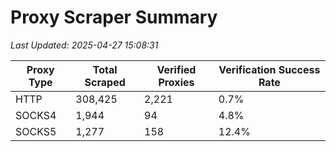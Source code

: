 # Proxy Scraper Summary

_Last Updated: 2025-04-27 15:08:31_

| Proxy Type | Total Scraped | Verified Proxies | Verification Success Rate |
|------------|--------------|------------------|--------------------------|
| HTTP | 308,425 | 2,221 | 0.7% |
| SOCKS4 | 1,944 | 94 | 4.8% |
| SOCKS5 | 1,277 | 158 | 12.4% |
